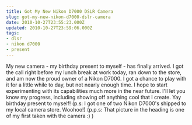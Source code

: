 ```yaml
---
title: Got My New Nikon D7000 DSLR Camera
slug: got-my-new-nikon-d7000-dslr-camera
date: 2010-10-27T23:55:23.000Z
updated: 2010-10-27T23:59:06.000Z
tags:
- dlsr
- nikon d7000
- present
---
```


My new camera - my birthday present to myself - has finally arrived.  I got the call right before my lunch break at work today, ran down to the store, and am now the proud owner of a Nikon D7000.  I got a chance to play with it for a little while to day, but not nearly enough time.  I hope to start experimenting with its capabilities much more in the near future.  I'll let you know my progress, including showing off anything cool that I create.  Yay birthday present to myself!  (p.s: I got one of two Nikon D7000's shipped to my local camera store.  Woohoo!) (p.p.s: That picture in the heading is one of my first taken with the camera :) )

